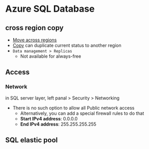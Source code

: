 # Azure SQL Database


## cross region copy
- [Move across regions](https://learn.microsoft.com/en-us/azure/resource-mover/tutorial-move-region-sql#move-sql-server)
- [Copy](https://learn.microsoft.com/en-us/azure/azure-sql/database/database-copy?view=azuresql&tabs=azure-powershell) can duplicate current status to another region
- `Data management > Replicas`
  - Not available for always-free
## Access

### Network
in SQL server layer, left panal > Security > Networking
- There is no such option to allow all Public network access
   - Alternatively, you can add a special firewall rules to do that
   - **Start IPv4 address**: 0.0.0.0
   - **End IPv4 address**: 255.255.255.255

## SQL elastic pool
